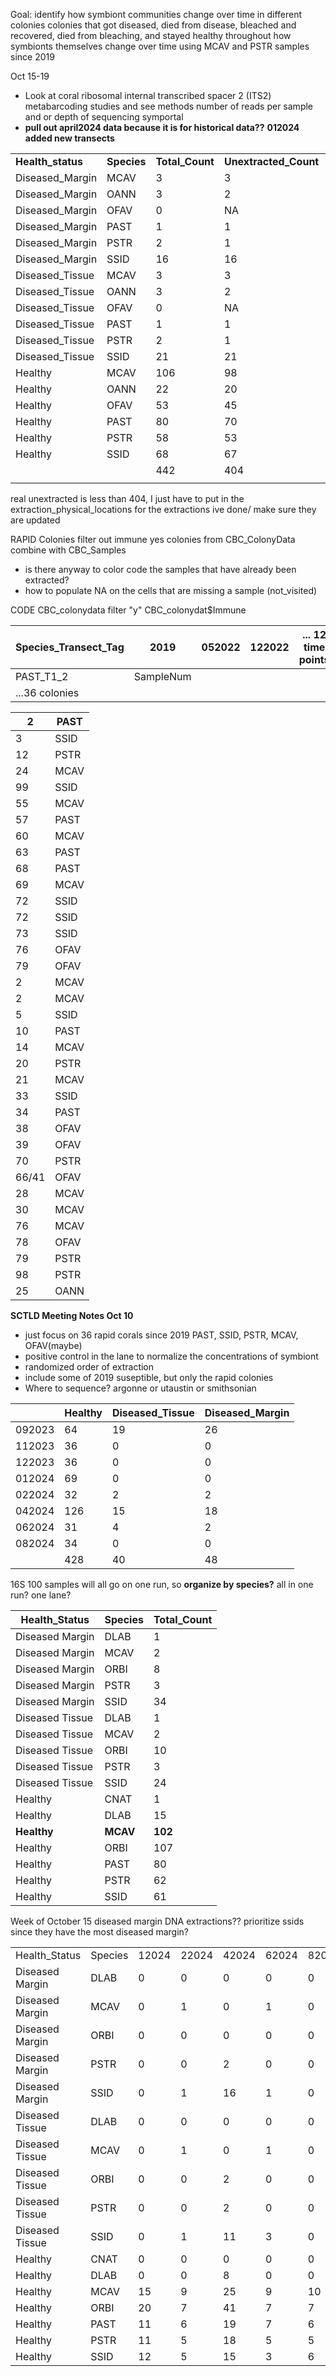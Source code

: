Goal: identify how symbiont communities change over time in different colonies
		colonies that got diseased, died from disease, bleached and recovered, died from bleaching, and stayed healthy throughout 
		how symbionts themselves change over time
	using MCAV and PSTR samples since 2019

Oct 15-19
- Look at coral ribosomal internal transcribed spacer 2 (ITS2) metabarcoding studies and see methods number of reads per sample and or depth of sequencing
	symportal 
- **pull out april2024 data because it is for historical data??** **012024 added new transects** 

|                   |             |                 |                       |       |       |       |       |       |       |        |        |        |        |
| ----------------- | ----------- | --------------- | --------------------- | ----- | ----- | ----- | ----- | ----- | ----- | ------ | ------ | ------ | ------ |
| **Health_status** | **Species** | **Total_Count** | **Unextracted_Count** |       |       |       |       |       |       |        |        |        |        |
| Diseased_Margin   | MCAV        | 3               | 3                     |       |       |       |       |       |       |        |        |        |        |
| Diseased_Margin   | OANN        | 3               | 2                     |       |       |       |       |       |       |        |        |        |        |
| Diseased_Margin   | OFAV        | 0               | NA                    |       |       |       |       |       |       |        |        |        |        |
| Diseased_Margin   | PAST        | 1               | 1                     |       |       |       |       |       |       |        |        |        |        |
| Diseased_Margin   | PSTR        | 2               | 1                     |       |       |       |       |       |       |        |        |        |        |
| Diseased_Margin   | SSID        | 16              | 16                    |       |       |       |       |       |       |        |        |        |        |
| Diseased_Tissue   | MCAV        | 3               | 3                     |       |       |       |       |       |       |        |        |        |        |
| Diseased_Tissue   | OANN        | 3               | 2                     |       |       |       |       |       |       |        |        |        |        |
| Diseased_Tissue   | OFAV        | 0               | NA                    |       |       |       |       |       |       |        |        |        |        |
| Diseased_Tissue   | PAST        | 1               | 1                     |       |       |       |       |       |       |        |        |        |        |
| Diseased_Tissue   | PSTR        | 2               | 1                     |       |       |       |       |       |       |        |        |        |        |
| Diseased_Tissue   | SSID        | 21              | 21                    |       |       |       |       |       |       |        |        |        |        |
| Healthy           | MCAV        | 106             | 98                    |       |       |       |       |       |       |        |        |        |        |
| Healthy           | OANN        | 22              | 20                    |       |       |       |       |       |       |        |        |        |        |
| Healthy           | OFAV        | 53              | 45                    |       |       |       |       |       |       |        |        |        |        |
| Healthy           | PAST        | 80              | 70                    |       |       |       |       |       |       |        |        |        |        |
| Healthy           | PSTR        | 58              | 53                    |       |       |       |       |       |       |        |        |        |        |
| Healthy           | SSID        | 68              | 67                    |       |       |       |       |       |       |        |        |        |        |
|                   |             | 442             | 404                   |       |       |       |       |       |       |        |        |        |        |
|                   |             |                 |                       |       |       |       |       |       |       |        |        |        |        |
real unextracted is less than 404, I just have to put in the extraction_physical_locations for the extractions ive done/ make sure they are updated

RAPID Colonies
filter out immune yes colonies from CBC_ColonyData combine with CBC_Samples 
- is there anyway to color code the samples that have already been extracted?
- how to populate NA on the cells that are missing a sample (not_visited)

CODE
CBC_colonydata
filter "y" CBC_colonydat$Immune



| Species_Transect_Tag | 2019      | 052022 | 122022 | ... 12 time points |     |
| -------------------- | --------- | ------ | ------ | ------------------ | --- |
| PAST_T1_2            | SampleNum |        |        |                    |     |
| ...36 colonies       |           |        |        |                    |     |

| 2     | PAST |
| ----- | ---- |
| 3     | SSID |
| 12    | PSTR |
| 24    | MCAV |
| 99    | SSID |
| 55    | MCAV |
| 57    | PAST |
| 60    | MCAV |
| 63    | PAST |
| 68    | PAST |
| 69    | MCAV |
| 72    | SSID |
| 72    | SSID |
| 73    | SSID |
| 76    | OFAV |
| 79    | OFAV |
| 2     | MCAV |
| 2     | MCAV |
| 5     | SSID |
| 10    | PAST |
| 14    | MCAV |
| 20    | PSTR |
| 21    | MCAV |
| 33    | SSID |
| 34    | PAST |
| 38    | OFAV |
| 39    | OFAV |
| 70    | PSTR |
| 66/41 | OFAV |
| 28    | MCAV |
| 30    | MCAV |
| 76    | MCAV |
| 78    | OFAV |
| 79    | PSTR |
| 98    | PSTR |
| 25    | OANN |

**SCTLD Meeting Notes Oct 10**
- just focus on 36 rapid corals since 2019 
	PAST, SSID, PSTR, MCAV, OFAV(maybe)
- positive control  in the lane to normalize the concentrations of symbiont
- randomized order of extraction
- include some of 2019 suseptible, but only the rapid colonies 
- Where to sequence? argonne or utaustin or smithsonian 


|        | Healthy | Diseased_Tissue | Diseased_Margin |
| ------ | ------- | --------------- | --------------- |
| 092023 | 64      | 19              | 26              |
| 112023 | 36      | 0               | 0               |
| 122023 | 36      | 0               | 0               |
| 012024 | 69      | 0               | 0               |
| 022024 | 32      | 2               | 2               |
| 042024 | 126     | 15              | 18              |
| 062024 | 31      | 4               | 2               |
| 082024 | 34      | 0               | 0               |
|        | 428     | 40              | 48              |


16S 100 samples will all go on one run, so **organize by species?** all in one run? one lane?


| Health_Status   | Species  | Total_Count |
| --------------- | -------- | ----------- |
| Diseased Margin | DLAB     | 1           |
| Diseased Margin | MCAV     | 2           |
| Diseased Margin | ORBI     | 8           |
| Diseased Margin | PSTR     | 3           |
| Diseased Margin | SSID     | 34          |
| Diseased Tissue | DLAB     | 1           |
| Diseased Tissue | MCAV     | 2           |
| Diseased Tissue | ORBI     | 10          |
| Diseased Tissue | PSTR     | 3           |
| Diseased Tissue | SSID     | 24          |
| Healthy         | CNAT     | 1           |
| Healthy         | DLAB     | 15          |
| **Healthy**     | **MCAV** | **102**     |
| Healthy         | ORBI     | 107         |
| Healthy         | PAST     | 80          |
| Healthy         | PSTR     | 62          |
| Healthy         | SSID     | 61          |
Week of October 15
	diseased margin DNA extractions?? prioritize ssids since they have the most diseased margin?

|                 |         |       |       |       |       |       |       |        |        |
| --------------- | ------- | ----- | ----- | ----- | ----- | ----- | ----- | ------ | ------ |
| Health_Status   | Species | 12024 | 22024 | 42024 | 62024 | 82024 | 92023 | 112023 | 122023 |
| Diseased Margin | DLAB    | 0     | 0     | 0     | 0     | 0     | 1     | 0      | 0      |
| Diseased Margin | MCAV    | 0     | 1     | 0     | 1     | 0     | 0     | 0      | 0      |
| Diseased Margin | ORBI    | 0     | 0     | 0     | 0     | 0     | 8     | 0      | 0      |
| Diseased Margin | PSTR    | 0     | 0     | 2     | 0     | 0     | 1     | 0      | 0      |
| Diseased Margin | SSID    | 0     | 1     | 16    | 1     | 0     | 16    | 0      | 0      |
| Diseased Tissue | DLAB    | 0     | 0     | 0     | 0     | 0     | 1     | 0      | 0      |
| Diseased Tissue | MCAV    | 0     | 1     | 0     | 1     | 0     | 0     | 0      | 0      |
| Diseased Tissue | ORBI    | 0     | 0     | 2     | 0     | 0     | 8     | 0      | 0      |
| Diseased Tissue | PSTR    | 0     | 0     | 2     | 0     | 0     | 1     | 0      | 0      |
| Diseased Tissue | SSID    | 0     | 1     | 11    | 3     | 0     | 9     | 0      | 0      |
| Healthy         | CNAT    | 0     | 0     | 0     | 0     | 0     | 1     | 0      | 0      |
| Healthy         | DLAB    | 0     | 0     | 8     | 0     | 0     | 7     | 0      | 0      |
| Healthy         | MCAV    | 15    | 9     | 25    | 9     | 10    | 14    | 10     | 10     |
| Healthy         | ORBI    | 20    | 7     | 41    | 7     | 7     | 11    | 7      | 7      |
| Healthy         | PAST    | 11    | 6     | 19    | 7     | 6     | 15    | 8      | 8      |
| Healthy         | PSTR    | 11    | 5     | 18    | 5     | 5     | 8     | 5      | 5      |
| Healthy         | SSID    | 12    | 5     | 15    | 3     | 6     | 8     | 6      | 6      |














